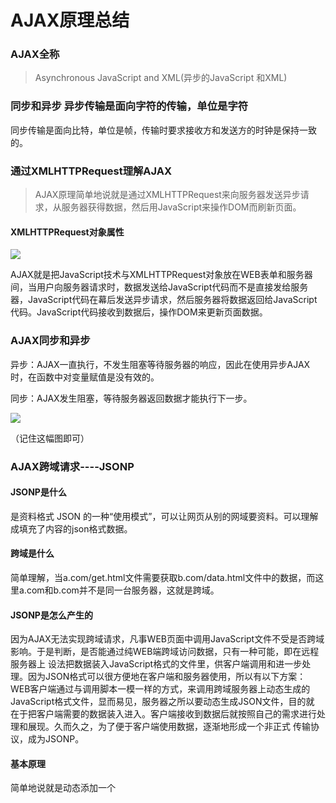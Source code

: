 # AJAX原理总结

### AJAX全称

> Asynchronous JavaScript and XML(异步的JavaScript 和XML)

### 同步和异步 异步传输是面向字符的传输，单位是字符

同步传输是面向比特，单位是帧，传输时要求接收方和发送方的时钟是保持一致的。

### 通过XMLHTTPRequest理解AJAX

> AJAX原理简单地说就是通过XMLHTTPRequest来向服务器发送异步请求，从服务器获得数据，然后用JavaScript来操作DOM而刷新页面。

#### XMLHTTPRequest对象属性 

![](http://oklbfi1yj.bkt.clouddn.com/AJAX%E5%8E%9F%E7%90%86%E6%80%BB%E7%BB%93/1.png)

AJAX就是把JavaScript技术与XMLHTTPRequest对象放在WEB表单和服务器间，当用户向服务器请求时，数据发送给JavaScript代码而不是直接发给服务器，JavaScript代码在幕后发送异步请求，然后服务器将数据返回给JavaScript代码。JavaScript代码接收到数据后，操作DOM来更新页面数据。

### AJAX同步和异步

异步：AJAX一直执行，不发生阻塞等待服务器的响应，因此在使用异步AJAX时，在函数中对变量赋值是没有效的。

同步：AJAX发生阻塞，等待服务器返回数据才能执行下一步。

![](http://oklbfi1yj.bkt.clouddn.com/AJAX%E5%8E%9F%E7%90%86%E6%80%BB%E7%BB%93/2.png)

（记住这幅图即可）

### AJAX跨域请求----JSONP

#### JSONP是什么

是资料格式 JSON 的一种“使用模式”，可以让网页从别的网域要资料。可以理解成填充了内容的json格式数据。

#### 跨域是什么

简单理解，当a.com/get.html文件需要获取b.com/data.html文件中的数据，而这里a.com和b.com并不是同一台服务器，这就是跨域。

#### JSONP是怎么产生的

因为AJAX无法实现跨域请求，凡事WEB页面中调用JavaScript文件不受是否跨域影响。于是判断，是否能通过纯WEB端跨域访问数据，只有一种可能，即在远程服务器上 设法把数据装入JavaScript格式的文件里，供客户端调用和进一步处理。因为JSON格式可以很方便地在客户端和服务器使用，所以有以下方案： WEB客户端通过与调用脚本一模一样的方式，来调用跨域服务器上动态生成的JavaScript格式文件，显而易见，服务器之所以要动态生成JSON文件，目的就 在于把客户端需要的数据装入进入。客户端接收到数据后就按照自己的需求进行处理和展现。久而久之，为了便于客户端使用数据，逐渐地形成一个非正式 传输协议，成为JSONP。

#### 基本原理

简单地说就是动态添加一个<script>标签，而**script标签的src属性是没有跨域的限制的**。

#### 要点

允许用户传递一个callback参数给服务端，服务端返回数据时会将这个callback参数作为函数名来包裹JSON数据，这样客户端就可以随意定制自己的函数来自动处理返回数据了。

#### 缺点

只支持GET请求。

#### 执行过程

在客户端注册一个callback函数，然后把callback的名字传给服务器。客户端接收到服务器返回的callback函数后，以JavaScript语法的形式生成给一个function，function名字就是服务器返回的参数的值。 最后将JSON数据直接以入参的方式，放置到function中，这样就生成了一堆JavaScript代码，返回给客户端。

